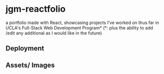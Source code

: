 # jgm-reactfolio
a portfolio made with React, showcasing projects I've worked on thus far in UCLA's Full-Stack Web Development Program* (*: plus the ability to add /edit any additional as I would like in the future)


##

##

##

##

##

##

## Deployment

## Assets/ Images
![]()
![]()
![]()